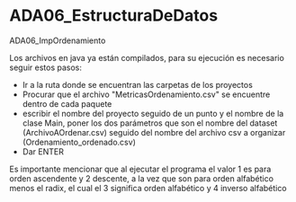 # ADA06_EstructuraDeDatos
ADA06_ImpOrdenamiento

Los archivos en java ya están compilados, para su ejecución es necesario seguir estos pasos:
- Ir a la ruta donde se encuentran las carpetas de los proyectos
- Procurar que el archivo "MetricasOrdenamiento.csv" se encuentre dentro de cada paquete
- escribir el nombre del proyecto seguido de un punto y el nombre de la clase Main, poner los
dos parámetros que son el nombre del dataset (ArchivoAOrdenar.csv) seguido del nombre del archivo csv a organizar (Ordenamiento_ordenado.csv)
- Dar ENTER


Es importante mencionar que al ejecutar el programa el valor 1 es para orden ascendente y 2 descente, a la vez que son para orden alfabético menos el radix, el cual el 3 significa orden alfabético y 4 inverso alfabético
